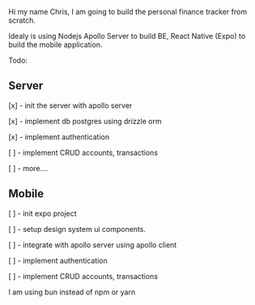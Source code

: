 Hi my name Chris, I am going to build the personal finance tracker from scratch.

Idealy is using Nodejs Apollo Server to build BE, React Native (Expo) to build the mobile application.


Todo:

## Server

[x] - init the server with apollo server

[x] - implement db postgres using drizzle orm

[x] - implement authentication

[ ] - implement CRUD accounts, transactions

[ ] - more....


## Mobile

[ ] - init expo project

[ ] - setup design system ui components.

[ ] - integrate with apollo server using apollo client

[ ] - implement authentication

[ ] - implement CRUD accounts, transactions 

I am using bun instead of npm or yarn
